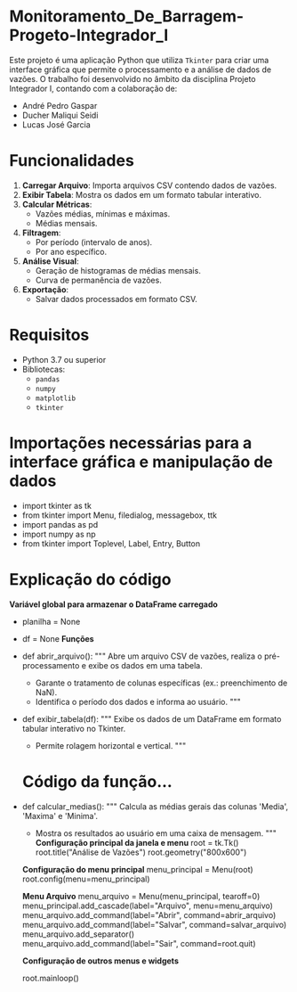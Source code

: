 ﻿# Monitoramento_De_Barragem-Progeto-Integrador_I

Este projeto é uma aplicação Python que utiliza `Tkinter` para criar uma interface gráfica que permite o processamento e a análise de dados de vazões. 
O trabalho foi desenvolvido no âmbito da disciplina Projeto Integrador I, contando com a colaboração de:

- André Pedro Gaspar
- Ducher Maliqui  Seidi
- Lucas José Garcia

# Funcionalidades

1. **Carregar Arquivo**: Importa arquivos CSV contendo dados de vazões.
2. **Exibir Tabela**: Mostra os dados em um formato tabular interativo.
3. **Calcular Métricas**:
   - Vazões médias, mínimas e máximas.
   - Médias mensais.
4. **Filtragem**:
   - Por período (intervalo de anos).
   - Por ano específico.
5. **Análise Visual**:
   - Geração de histogramas de médias mensais.
   - Curva de permanência de vazões.
6. **Exportação**:
   - Salvar dados processados em formato CSV.

# Requisitos

- Python 3.7 ou superior
- Bibliotecas:
  - `pandas`
  - `numpy`
  - `matplotlib`
  - `tkinter`

# Importações necessárias para a interface gráfica e manipulação de dados
- import tkinter as tk
- from tkinter import Menu, filedialog, messagebox, ttk
- import pandas as pd
- import numpy as np
- from tkinter import Toplevel, Label, Entry, Button

# Explicação do código

**Variável global para armazenar o DataFrame carregado**
- planilha = None
- df = None
**Funções**
- def abrir_arquivo():
    """
    Abre um arquivo CSV de vazões, realiza o pré-processamento e exibe os dados em uma tabela.
    - Garante o tratamento de colunas específicas (ex.: preenchimento de NaN).
    - Identifica o período dos dados e informa ao usuário.
    """
- def exibir_tabela(df):
    """
    Exibe os dados de um DataFrame em formato tabular interativo no Tkinter.
    - Permite rolagem horizontal e vertical.
    """
    # Código da função...

- def calcular_medias():
    """
    Calcula as médias gerais das colunas 'Media', 'Maxima' e 'Minima'.
    - Mostra os resultados ao usuário em uma caixa de mensagem.
    """
   **Configuração principal da janela e menu**
    root = tk.Tk()
    root.title("Análise de Vazões")
    root.geometry("800x600")

    **Configuração do menu principal**
    menu_principal = Menu(root)
    root.config(menu=menu_principal)

    **Menu Arquivo**
    menu_arquivo = Menu(menu_principal, tearoff=0)
    menu_principal.add_cascade(label="Arquivo", menu=menu_arquivo)
    menu_arquivo.add_command(label="Abrir", command=abrir_arquivo)
    menu_arquivo.add_command(label="Salvar", command=salvar_arquivo)
    menu_arquivo.add_separator()
    menu_arquivo.add_command(label="Sair", command=root.quit)

   **Configuração de outros menus e widgets**

    root.mainloop()

